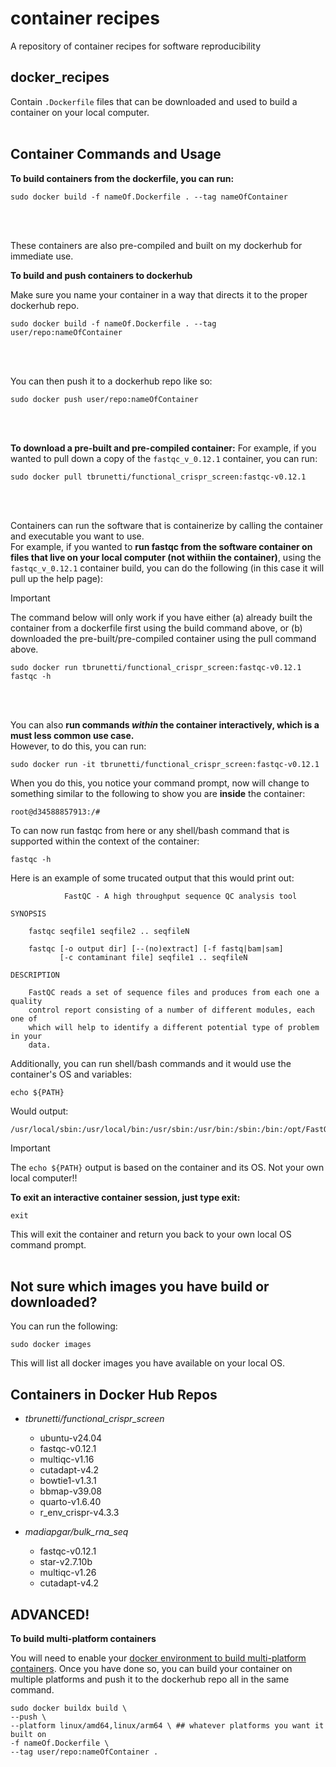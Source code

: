 # container recipes
A repository of container recipes for software reproducibility  

## docker_recipes  
Contain `.Dockerfile` files that can be downloaded and used to build a container on your local computer.  
</br>  

## Container Commands and Usage  

**To build containers from the dockerfile, you can run:**
```
sudo docker build -f nameOf.Dockerfile . --tag nameOfContainer
```  
<br/>
<br/>  

These containers are also pre-compiled and built on my dockerhub for immediate use.  

**To build and push containers to dockerhub**

Make sure you name your container in a way that directs it to the proper dockerhub repo.

```
sudo docker build -f nameOf.Dockerfile . --tag user/repo:nameOfContainer
```
<br/>  
<br/> 

You can then push it to a dockerhub repo like so:
```
sudo docker push user/repo:nameOfContainer
```
<br/>  
<br/> 

**To download a pre-built and pre-compiled container:**
For example, if you wanted to pull down a copy of the `fastqc_v_0.12.1` container, you can run:  

```
sudo docker pull tbrunetti/functional_crispr_screen:fastqc-v0.12.1
```
<br/>  
<br/>  
 
Containers can run the software that is containerize by calling the container and executable you want to use.  
For example, if you wanted to **run fastqc from the software container on files that live on your local computer (not withiin the container)**, using the `fastqc_v_0.12.1` container build, you can do the following (in this case it will pull up the help page):  
> [!IMPORTANT] 
> The command below will only work if you have either (a) already built the container from a dockerfile first using the build command above, or (b) downloaded the pre-built/pre-compiled container using the pull command above.  

```
sudo docker run tbrunetti/functional_crispr_screen:fastqc-v0.12.1 fastqc -h
```

<br/>  
<br/>  

You can also **run commands _within_ the container interactively, which is a must less common use case.**  
However, to do this, you can run:  

```
sudo docker run -it tbrunetti/functional_crispr_screen:fastqc-v0.12.1
```  

When you do this, you notice your command prompt, now will change to something similar to the following to show you are __inside__ the container:  

```
root@d34588857913:/#
```

To can now run fastqc from here or any shell/bash command that is supported within the context of the container:  

```
fastqc -h
```

Here is an example of some trucated output that this would print out:  

```
            FastQC - A high throughput sequence QC analysis tool

SYNOPSIS

	fastqc seqfile1 seqfile2 .. seqfileN

    fastqc [-o output dir] [--(no)extract] [-f fastq|bam|sam] 
           [-c contaminant file] seqfile1 .. seqfileN

DESCRIPTION

    FastQC reads a set of sequence files and produces from each one a quality
    control report consisting of a number of different modules, each one of 
    which will help to identify a different potential type of problem in your
    data.
```   

Additionally, you can run shell/bash commands and it would use the container's OS and variables:  

```
echo ${PATH}
```

Would output:  

```
/usr/local/sbin:/usr/local/bin:/usr/sbin:/usr/bin:/sbin:/bin:/opt/FastQC/
```

> [!IMPORTANT]
> The `echo ${PATH}` output is based on the container and its OS.  Not your own local computer!!  

**To exit an interactive container session, just type exit:**  

```
exit
```

This will exit the container and return you back to your own local OS command prompt.  
<br/>  

## Not sure which images you have build or downloaded?  
You can run the following:  

```
sudo docker images
```

This will list all docker images you have available on your local OS.  


## Containers in Docker Hub Repos  

* _tbrunetti/functional_crispr_screen_  
    * ubuntu-v24.04  
    * fastqc-v0.12.1  
    * multiqc-v1.16  
    * cutadapt-v4.2  
    * bowtie1-v1.3.1   
    * bbmap-v39.08
    * quarto-v1.6.40
    * r_env_crispr-v4.3.3

* _madiapgar/bulk_rna_seq_
    * fastqc-v0.12.1
    * star-v2.7.10b
    * multiqc-v1.26
    * cutadapt-v4.2


## ADVANCED!

**To build multi-platform containers**

You will need to enable your [docker environment to build multi-platform containers](https://docs.docker.com/build/building/multi-platform/#build-multi-platform-images). Once you have done so, you can build your container on multiple platforms and push it to the dockerhub repo all in the same command.

```
sudo docker buildx build \
--push \
--platform linux/amd64,linux/arm64 \ ## whatever platforms you want it built on 
-f nameOf.Dockerfile \
--tag user/repo:nameOfContainer . 
```
